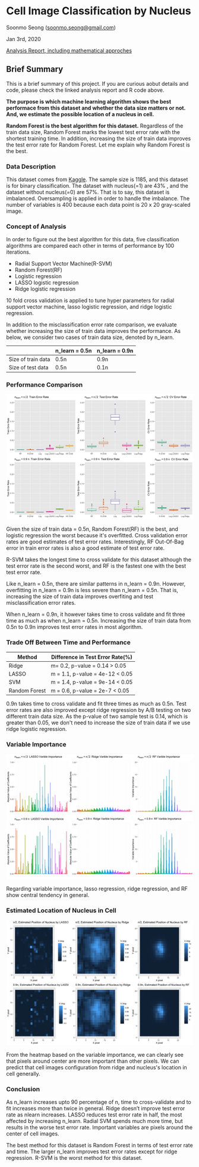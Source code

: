 # Cell Image Classification by Nucleus

Soonmo Seong (soonmo.seong@gmail.com)

Jan 3rd, 2020

[Analysis Report, including mathematical approches](https://drive.google.com/open?id=1iybkj00lmuhgsGshC2U2xrCKo7obpWWR)

## Brief Summary

This is a brief summary of this project. If you are curious aobut details and code, please check the linked analysis report and R code above.

**The purpose is which machine learning algorithm shows the best performace from this dataset and whether the data size matters or not. And, we estimate the possible location of a nucleus in cell.**

**Random Forest is the best algorithm for this dataset.** Regardless of the train data size, Random Forest marks the lowest test error rate with the shortest training time. In addition, increasing the size of train data improves the test error rate for Random Forest. Let me explain why Random Forest is the best.

### Data Description

This dataset comes from [Kaggle](https://www.kaggle.com/zicouc/pixelss-intensity-of-positive-and-negative-nuclei). The sample size is 1185, and this dataset is for binary classification. The dataset with nucleus(=1) are 43% , and the dataset without nucleus(=0) are 57%. That is to say, this dataset is imbalanced. Oversampling is applied in order to handle the imbalance. The number of variables is 400 because each data point is 20 x 20 gray-scaled image.

### Concept of Analysis

In order to figure out the best algorithm for this data, five classification algorithms are compared each other in terms of performance by 100 iterations.

- Radial Support Vector Machine(R-SVM)
- Random Forest(RF)
- Logistic regression
- LASSO logistic regression
- Ridge logistic regression

10 fold cross validation is applied to tune hyper parameters for radial support vector machine, lasso logistic regression, and ridge logistic regression.

In addition to the misclassification error rate comparison, we evaluate whether increasing the size of train data improves the performance. As below, we consider two cases of train data size, denoted by n_learn.

|                    | n_learn = 0.5n | n_learn = 0.9n |
| ------------------ | -------------- | -------------- |
| Size of train data | 0.5n           | 0.9n           |
| Size of test data  | 0.5n           | 0.1n           |

### Performance Comparison

![Performance Comparison](1.jpeg)

Given the size of train data = 0.5n, Random Forest(RF) is the best, and logistic regression the worst because it's overfitted. Cross validation error rates are good estimates of test error rates. Interestingly, RF Out-Of-Bag error in train error rates is also a good estimate of test error rate.

R-SVM takes the longest time to cross validate for this dataset although the test error rate is the second worst, and RF is the fastest one with the best test error rate.

Like n_learn = 0.5n, there are similar patterns in n_learn = 0.9n. However, overfitting in n_learn = 0.9n is less severe than n_learn = 0.5n. That is, increasing the size of train data improves overfiting and test misclassification error rates.

When n_learn = 0.9n, it however takes time to cross validate and fit three time as much as when n_learn = 0.5n. Increasing the size of train data from 0.5n to 0.9n improves test error rates in most algorithm.

### Trade Off Between Time and Performance

| **Method**    | Difference in **Test Error Rate(%)** |
| ------------- | ------------------------------------ |
| Ridge         | m= 0.2, p-value = 0.14 > 0.05        |
| LASSO         | m = 1.1, p-value = 4e-12 < 0.05      |
| SVM           | m = 1.4, p-value = 9e-14 < 0.05      |
| Random Forest | m = 0.6, p-value = 2e-7 < 0.05       |

0.9n takes time to cross validate and fit three times as much as 0.5n. Test error rates are also improved except ridge regression by A/B testing on two different train data size. As the p-value of two sample test is 0.14, which is greater than 0.05, we don't need to increase the size of train data if we use ridge logistic regression.

### Variable Importance

![Variable Importance](3.jpeg)

Regarding variable importance, lasso regression, ridge regression, and RF show central tendency in general.

### Estimated Location of Nucleus in Cell

![Estimated location of Nucleus](5.jpeg)

From the heatmap based on the variable importance, we can clearly see that pixels around center are more important than other pixels. We can predict that cell images configuration from ridge and nucleus's location in cell generally.

### Conclusion

As n_learn increases upto 90 percentage of n, time to cross-validate and to fit increases more than twice in general. Ridge doesn’t improve test error rate as nlearn increases. LASSO reduces test error rate in half, the most affected by increasing n_learn. Radial SVM spends much more time, but results in the worse test error rate. Important variables are pixels around the center of cell images.

The best method for this dataset is Random Forest in terms of test error rate and time. The larger n_learn improves test error rates except for ridge regression. R-SVM is the worst method for this dataset.
